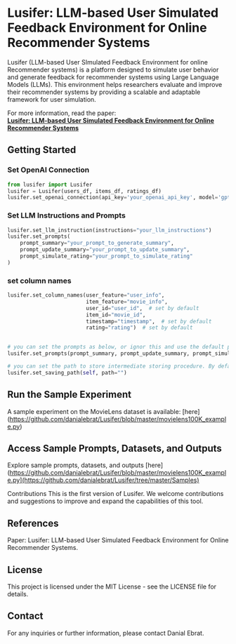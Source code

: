 # Lusifer: LLM-based User Simulated Feedback Environment for Online Recommender Systems

Lusifer (LLM-based User SImulated Feedback Environment for online Recommender systems) is a platform designed to simulate user behavior and generate feedback for recommender systems using Large Language Models (LLMs). This environment helps researchers evaluate and improve their recommender systems by providing a scalable and adaptable framework for user simulation.

For more information, read the paper:  
**[Lusifer: LLM-based User Simulated Feedback Environment for Online Recommender Systems](https://github.com/danialebrat/Lusifer)**

## Getting Started

### Set OpenAI Connection

```python
from lusifer import Lusifer 
lusifer = Lusifer(users_df, items_df, ratings_df) 
lusifer.set_openai_connection(api_key='your_openai_api_key', model='gpt-3.5-turbo') 
```

### Set LLM Instructions and Prompts

```python
lusifer.set_llm_instruction(instructions="your_llm_instructions") 
lusifer.set_prompts(
    prompt_summary="your_prompt_to_generate_summary", 
    prompt_update_summary="your_prompt_to_update_summary", 
    prompt_simulate_rating="your_prompt_to_simulate_rating" 
)
```


### set column names

```python
lusifer.set_column_names(user_feature="user_info",
                         item_feature="movie_info",
                         user_id="user_id",  # set by default
                         item_id="movie_id",
                         timestamp="timestamp",  # set by default
                         rating="rating")  # set by default

    
# you can set the prompts as below, or ignor this and use the default prompts
lusifer.set_prompts(prompt_summary, prompt_update_summary, prompt_simulate_rating)

# you can set the path to store intermediate storing procedure. By default, they will be saved on Root.
lusifer.set_saving_path(self, path="")
```


## Run the Sample Experiment
A sample experiment on the MovieLens dataset is available: [here] (https://github.com/danialebrat/Lusifer/blob/master/movielens100K_example.py)

## Access Sample Prompts, Datasets, and Outputs
Explore sample prompts, datasets, and outputs [here] (https://github.com/danialebrat/Lusifer/blob/master/movielens100K_example.py](https://github.com/danialebrat/Lusifer/tree/master/Samples)

Contributions
This is the first version of Lusifer. We welcome contributions and suggestions to improve and expand the capabilities of this tool.

## References
Paper: Lusifer: LLM-based User Simulated Feedback Environment for Online Recommender Systems.

## License
This project is licensed under the MIT License - see the LICENSE file for details.

## Contact
For any inquiries or further information, please contact Danial Ebrat.
